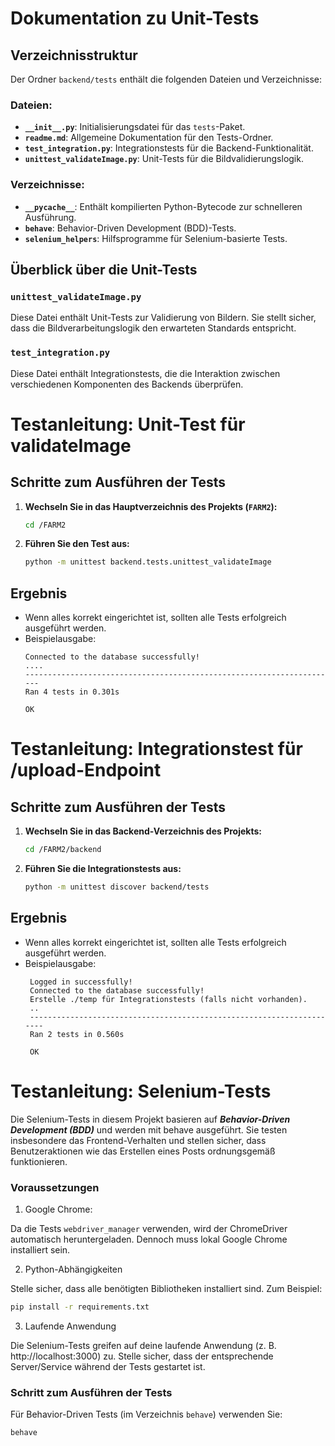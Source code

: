 # Dokumentation zu Unit-Tests

## Verzeichnisstruktur
Der Ordner `backend/tests` enthält die folgenden Dateien und Verzeichnisse:

### Dateien:
- **`__init__.py`**: Initialisierungsdatei für das `tests`-Paket.
- **`readme.md`**: Allgemeine Dokumentation für den Tests-Ordner.
- **`test_integration.py`**: Integrationstests für die Backend-Funktionalität.
- **`unittest_validateImage.py`**: Unit-Tests für die Bildvalidierungslogik.

### Verzeichnisse:
- **`__pycache__`**: Enthält kompilierten Python-Bytecode zur schnelleren Ausführung.
- **`behave`**: Behavior-Driven Development (BDD)-Tests.
- **`selenium_helpers`**: Hilfsprogramme für Selenium-basierte Tests.

## Überblick über die Unit-Tests
### `unittest_validateImage.py`
Diese Datei enthält Unit-Tests zur Validierung von Bildern. Sie stellt sicher, dass die Bildverarbeitungslogik den erwarteten Standards entspricht.

### `test_integration.py`
Diese Datei enthält Integrationstests, die die Interaktion zwischen verschiedenen Komponenten des Backends überprüfen.


# Testanleitung: Unit-Test für validateImage

## Schritte zum Ausführen der Tests

1. **Wechseln Sie in das Hauptverzeichnis des Projekts (`FARM2`):**
   ```bash
   cd /FARM2
   ```

2. **Führen Sie den Test aus:**
   ```bash
   python -m unittest backend.tests.unittest_validateImage
   ```

## Ergebnis
- Wenn alles korrekt eingerichtet ist, sollten alle Tests erfolgreich ausgeführt werden.
- Beispielausgabe:
  ```plaintext
  Connected to the database successfully!
  ....
  ----------------------------------------------------------------------
  Ran 4 tests in 0.301s

  OK
  ```

# Testanleitung: Integrationstest für /upload-Endpoint

## Schritte zum Ausführen der Tests

1. **Wechseln Sie in das Backend-Verzeichnis des Projekts:**
   ```bash
   cd /FARM2/backend
   ```

2. **Führen Sie die Integrationstests aus:**
   ```bash
   python -m unittest discover backend/tests
   ```

## Ergebnis
- Wenn alles korrekt eingerichtet ist, sollten alle Tests erfolgreich ausgeführt werden.
- Beispielausgabe:
  ```
   Logged in successfully!
   Connected to the database successfully!
   Erstelle ./temp für Integrationstests (falls nicht vorhanden).
   ..
   ----------------------------------------------------------------------
   Ran 2 tests in 0.560s

   OK
   ```

# Testanleitung: Selenium-Tests


Die Selenium-Tests in diesem Projekt basieren auf ***Behavior-Driven Development (BDD)*** und werden mit behave ausgeführt. Sie testen insbesondere das Frontend-Verhalten und stellen sicher, dass Benutzeraktionen wie das Erstellen eines Posts ordnungsgemäß funktionieren.


### Voraussetzungen


1. Google Chrome:

Da die Tests ```webdriver_manager``` verwenden, wird der ChromeDriver automatisch heruntergeladen. Dennoch muss lokal Google Chrome installiert sein.

2. Python-Abhängigkeiten

Stelle sicher, dass alle benötigten Bibliotheken installiert sind. Zum Beispiel:

```bash
pip install -r requirements.txt
```

3. Laufende Anwendung

Die Selenium-Tests greifen auf deine laufende Anwendung (z. B. http://localhost:3000) zu. Stelle sicher, dass der entsprechende Server/Service während der Tests gestartet ist.


### Schritt zum Ausführen der Tests

Für Behavior-Driven Tests (im Verzeichnis `behave`) verwenden Sie:

```bash
behave
````


